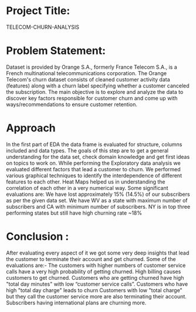 # Project Title:

TELECOM-CHURN-ANALYSIS
# Problem Statement: 

Dataset is provided by Orange S.A., formerly France Telecom S.A., is a French multinational telecommunications corporation. The Orange Telecom's churn dataset consists of cleaned customer activity data (features) along with a churn label specifying whether a customer canceled the subscription.
The main objective is to explore and analyze the data to discover key factors responsible for customer churn and come up with ways/recommendations to ensure customer retention. 


# Approach

In the first part of EDA the data frame is evaluated for structure, columns included and data types. The goals of this step are to get a general understanding for the data set, check domain knowledge and get first ideas on topics to work on.
While performing the Exploratory data analysis we evaluated different factors that lead a customer to churn. We performed various graphical techniques to identify the interdependence of different features to each other. Heat Maps helped us in understanding the correlation of each other in a very numerical way.
Some significant evaluations are:
We have lost approximately 15% (14.5%) of our subscribers as per the given data set. 
We have WV as a state with maximum number of subscribers and CA with minimum number of subscribers.
NY is in top three performing states but still have high churning rate ~18% 

# Conclusion :

After evaluating every aspect of it we got some very deep insights that lead the customer to terminate their account and get churned. Some of the evaluations are:-
The customers with higher numbers of customer service calls have a very high probability of getting churned.
High billing causes customers to get churned.
Customers who are getting churned have high "total day minutes" with low “customer service calls”.
Customers who have high "total day charge" leads to churn
Customers with low "total charge" but they call the customer service more are also terminating their account.
Subscribers having international plans are churning more.
 


